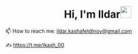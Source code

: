<h1 align="center">Hi, I'm Ildar<img src="https://github.com/blackcater/blackcater/raw/main/images/Hi.gif" height="32" width="30"/></h1>


📫 How to reach me: ildar.kashafetdinov@gmail.com

✍️ https://t.me/ikash_00
